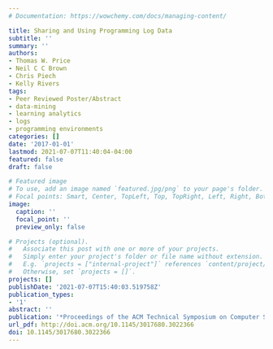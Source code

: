 ```yaml
---
# Documentation: https://wowchemy.com/docs/managing-content/

title: Sharing and Using Programming Log Data
subtitle: ''
summary: ''
authors:
- Thomas W. Price
- Neil C C Brown
- Chris Piech
- Kelly Rivers
tags:
- Peer Reviewed Poster/Abstract
- data-mining
- learning analytics
- logs
- programming environments
categories: []
date: '2017-01-01'
lastmod: 2021-07-07T11:40:04-04:00
featured: false
draft: false

# Featured image
# To use, add an image named `featured.jpg/png` to your page's folder.
# Focal points: Smart, Center, TopLeft, Top, TopRight, Left, Right, BottomLeft, Bottom, BottomRight.
image:
  caption: ''
  focal_point: ''
  preview_only: false

# Projects (optional).
#   Associate this post with one or more of your projects.
#   Simply enter your project's folder or file name without extension.
#   E.g. `projects = ["internal-project"]` references `content/project/deep-learning/index.md`.
#   Otherwise, set `projects = []`.
projects: []
publishDate: '2021-07-07T15:40:03.519758Z'
publication_types:
- '1'
abstract: ''
publication: '*Proceedings of the ACM Technical Symposium on Computer Science Education*'
url_pdf: http://doi.acm.org/10.1145/3017680.3022366
doi: 10.1145/3017680.3022366
---
```

